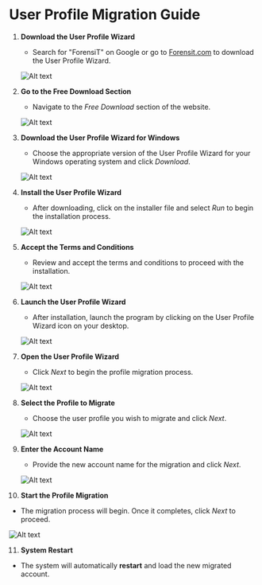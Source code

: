 # User Profile Migration Guide

1. **Download the User Profile Wizard**  
   - Search for "ForensiT" on Google or go to [Forensit.com](https://www.forensit.com) to download the User Profile Wizard.

   ![Alt text](Images/Search%20Forensit%20.png)

2. **Go to the Free Download Section**  
   - Navigate to the *Free Download* section of the website.

   ![Alt text](Images/Free%20Download.png)

3. **Download the User Profile Wizard for Windows**  
   - Choose the appropriate version of the User Profile Wizard for your Windows operating system and click *Download*.

   ![Alt text](Images/Download%20User%20Profile.png)

4. **Install the User Profile Wizard**  
   - After downloading, click on the installer file and select *Run* to begin the installation process.

   ![Alt text](Images/Profwiz.png)

5. **Accept the Terms and Conditions**  
   - Review and accept the terms and conditions to proceed with the installation.

   ![Alt text](Images/Accept%20terms%20and%20condition.png)

6. **Launch the User Profile Wizard**  
   - After installation, launch the program by clicking on the User Profile Wizard icon on your desktop.

   ![Alt text](Images/Launch%20Prof%20wiz.png)

7. **Open the User Profile Wizard**  
   - Click *Next* to begin the profile migration process.

   ![Alt text](Images/Start%20Profwiz.png)

8. **Select the Profile to Migrate**  
   - Choose the user profile you wish to migrate and click *Next*.

   ![Alt text](Images/choose%20one.png)

9. **Enter the Account Name**  
   - Provide the new account name for the migration and click *Next*.

   ![Alt text](Images/account%20info.png)

10. **Start the Profile Migration**  
   - The migration process will begin. Once it completes, click *Next* to proceed.

   ![Alt text](Images/complete.png)

11. **System Restart**  
   - The system will automatically **restart** and load the new migrated account.
